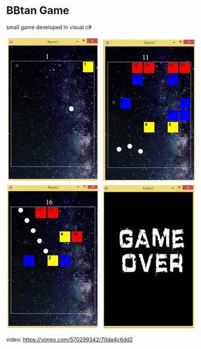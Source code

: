 
# BBtan Game

small game developed in visual c#

![Image of Execcution Results 1](https://github.com/yuhsuan18/BBtan-Game-Project/blob/main/pic1.png)
![Image of Execcution Results 2](https://github.com/yuhsuan18/BBtan-Game-Project/blob/main/pic2.png)

video: https://vimeo.com/570299342/70da4c6dd2


